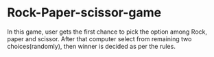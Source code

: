 # Rock-Paper-scissor-game
In this game, user gets the first chance to pick the option among Rock, paper and scissor. After that computer select from remaining two choices(randomly), then winner is decided as per the rules.
